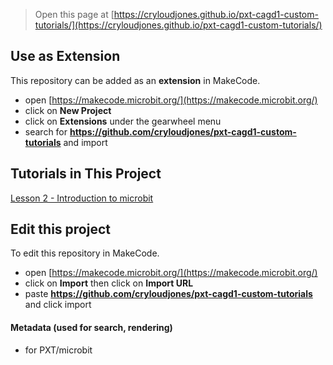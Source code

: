 
> Open this page at [https://cryloudjones.github.io/pxt-cagd1-custom-tutorials/](https://cryloudjones.github.io/pxt-cagd1-custom-tutorials/)

## Use as Extension

This repository can be added as an **extension** in MakeCode.

* open [https://makecode.microbit.org/](https://makecode.microbit.org/)
* click on **New Project**
* click on **Extensions** under the gearwheel menu
* search for **https://github.com/cryloudjones/pxt-cagd1-custom-tutorials** and import

## Tutorials in This Project

[Lesson 2 - Introduction to microbit](https://makecode.microbit.org/#tutorial:github:cryloudjones/pxt-cagd1-custom-tutorials/l2-introduction-to-microbit)
## Edit this project

To edit this repository in MakeCode.

* open [https://makecode.microbit.org/](https://makecode.microbit.org/)
* click on **Import** then click on **Import URL**
* paste **https://github.com/cryloudjones/pxt-cagd1-custom-tutorials** and click import

#### Metadata (used for search, rendering)

* for PXT/microbit
<script src="https://makecode.com/gh-pages-embed.js"></script><script>makeCodeRender("{{ site.makecode.home_url }}", "{{ site.github.owner_name }}/{{ site.github.repository_name }}");</script>
